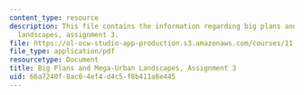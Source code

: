 ```yaml
---
content_type: resource
description: This file contains the information regarding big plans and mega-urban
  landscapes, assignment 3.
file: https://ol-ocw-studio-app-production.s3.amazonaws.com/courses/11-123-big-plans-and-mega-urban-landscapes-spring-2014/66a7240f8ac04ef4d4c5f8b411a8e445_MIT11_123S14_assignment3.pdf
file_type: application/pdf
resourcetype: Document
title: Big Plans and Mega-Urban Landscapes, Assignment 3
uid: 66a7240f-8ac0-4ef4-d4c5-f8b411a8e445
---
```

